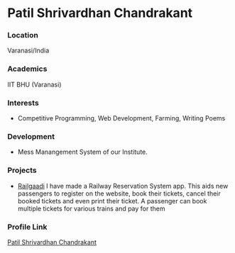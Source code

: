 # Patil Shrivardhan Chandrakant

### Location

Varanasi/India

### Academics

IIT BHU (Varanasi)

### Interests

- Competitive Programming, Web Development, Farming, Writing Poems

### Development

- Mess Manangement System of our Institute.

### Projects

- [Railgaadi](https://github.com/shrivardha/Railgaadi) I have made a Railway Reservation System app. This aids new passengers to register on the website, book their tickets, cancel their booked tickets and even print their ticket. A passenger can book multiple tickets for various trains and pay for them 

### Profile Link

[Patil Shrivardhan Chandrakant](https://github.com/shrivardha)